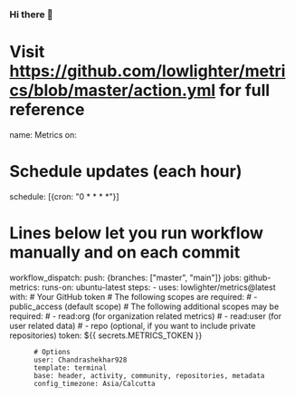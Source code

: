 ### Hi there 👋

<!--
**Chandrashekhar928/Chandrashekhar928** is a ✨ _special_ ✨ repository because its `README.md` (this file) appears on your GitHub profile.

Here are some ideas to get you started:

- 🔭 I’m currently working on ...
- 🌱 I’m currently learning ...
- 👯 I’m looking to collaborate on ...
- 🤔 I’m looking for help with ...
- 💬 Ask me about ...
- 📫 How to reach me: ...
- 😄 Pronouns: ...
- ⚡ Fun fact: ...
-->

# Visit https://github.com/lowlighter/metrics/blob/master/action.yml for full reference
name: Metrics
on:
  # Schedule updates (each hour)
  schedule: [{cron: "0 * * * *"}]
  # Lines below let you run workflow manually and on each commit
  workflow_dispatch:
  push: {branches: ["master", "main"]}
jobs:
  github-metrics:
    runs-on: ubuntu-latest
    steps:
      - uses: lowlighter/metrics@latest
        with:
          # Your GitHub token
          # The following scopes are required:
          #  - public_access (default scope)
          # The following additional scopes may be required:
          #  - read:org  (for organization related metrics)
          #  - read:user (for user related data)
          #  - repo      (optional, if you want to include private repositories)
          token: ${{ secrets.METRICS_TOKEN }}

          # Options
          user: Chandrashekhar928
          template: terminal
          base: header, activity, community, repositories, metadata
          config_timezone: Asia/Calcutta
